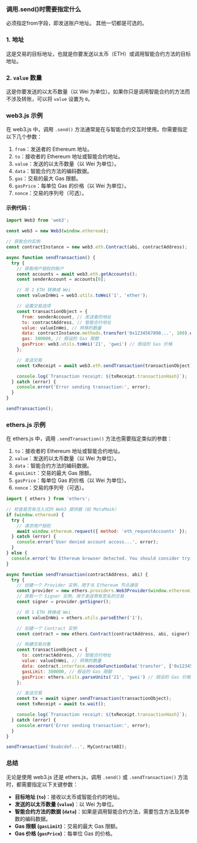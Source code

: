 ### 调用.send()时需要指定什么

必须指定from字段，即发送账户地址。 其他一切都是可选的。

### 1. 地址

这是交易的目标地址，也就是你要发送以太币（ETH）或调用智能合约方法的目标地址。

### 2. `value` 数量

这是你要发送的以太币数量（以 Wei 为单位）。如果你只是调用智能合约的方法而不涉及转账，可以将 `value` 设置为 `0`。

### web3.js 示例

在 web3.js 中，调用 `.send()` 方法通常是在与智能合约交互时使用。你需要指定以下几个参数：

1. `from`：发送者的 Ethereum 地址。
2. `to`：接收者的 Ethereum 地址或智能合约地址。
3. `value`：发送的以太币数量（以 Wei 为单位）。
4. `data`：智能合约方法的编码数据。
5. `gas`：交易的最大 Gas 限额。
6. `gasPrice`：每单位 Gas 的价格（以 Wei 为单位）。
7. `nonce`：交易的序列号（可选）。

#### 示例代码：

```js
import Web3 from 'web3';

const web3 = new Web3(window.ethereum);

// 获取合约实例
const contractInstance = new web3.eth.Contract(abi, contractAddress);

async function sendTransaction() {
  try {
    // 获取用户授权的账户
    const accounts = await web3.eth.getAccounts();
    const senderAccount = accounts[0];

    // 将 1 ETH 转换成 Wei
    const valueInWei = web3.utils.toWei('1', 'ether');

    // 设置交易选项
    const transactionObject = {
      from: senderAccount, // 发送者的地址
      to: contractAddress, // 智能合约地址
      value: valueInWei, // 转移的数量
      data: contractInstance.methods.transfer('0x1234567890...', 100).encodeABI(), // 调用合约方法的数据
      gas: 300000, // 假设的 Gas 限额
      gasPrice: web3.utils.toWei('21', 'gwei') // 假设的 Gas 价格
    };

    // 发送交易
    const txReceipt = await web3.eth.sendTransaction(transactionObject);

    console.log(`Transaction receipt: ${txReceipt.transactionHash}`);
  } catch (error) {
    console.error('Error sending transaction:', error);
  }
}

sendTransaction();
```

### ethers.js 示例

在 ethers.js 中，调用 `.sendTransaction()` 方法也需要指定类似的参数：

1. `to`：接收者的 Ethereum 地址或智能合约地址。
2. `value`：发送的以太币数量（以 Wei 为单位）。
3. `data`：智能合约方法的编码数据。
4. `gasLimit`：交易的最大 Gas 限额。
5. `gasPrice`：每单位 Gas 的价格（以 Wei 为单位）。
6. `nonce`：交易的序列号（可选）。

```js
import { ethers } from 'ethers';

// 检查是否有注入式的 Web3 提供器（如 MetaMask）
if (window.ethereum) {
  try {
    // 请求用户授权
    await window.ethereum.request({ method: 'eth_requestAccounts' });
  } catch (error) {
    console.error('User denied account access...', error);
  }
} else {
  console.error('No Ethereum browser detected. You should consider trying MetaMask!');
}

async function sendTransaction(contractAddress, abi) {
  try {
    // 创建一个 Provider 实例，用于与 Ethereum 节点通信
    const provider = new ethers.providers.Web3Provider(window.ethereum);
    // 获取一个 Signer 实例，用于发送带有签名的交易
    const signer = provider.getSigner();

    // 将 1 ETH 转换成 Wei
    const valueInWei = ethers.utils.parseEther('1');

    // 创建一个 Contract 实例
    const contract = new ethers.Contract(contractAddress, abi, signer);

    // 构建交易对象
    const transactionObject = {
      to: contractAddress, // 智能合约地址
      value: valueInWei, // 转移的数量
      data: contract.interface.encodeFunctionData('transfer', ['0x1234567890...', 100]), // 调用合约方法的数据
      gasLimit: 300000, // 假设的 Gas 限额
      gasPrice: ethers.utils.parseUnits('21', 'gwei') // 假设的 Gas 价格
    };

    // 发送交易
    const tx = await signer.sendTransaction(transactionObject);
    const txReceipt = await tx.wait();

    console.log(`Transaction receipt: ${txReceipt.transactionHash}`);
  } catch (error) {
    console.error('Error sending transaction:', error);
  }
}

sendTransaction('0xabcdef...', MyContractABI);
```

### 总结

无论是使用 web3.js 还是 ethers.js，调用 `.send()` 或 `.sendTransaction()` 方法时，都需要指定以下关键参数：

- **目标地址 (`to`)**：接收以太币或智能合约的地址。
- **发送的以太币数量 (`value`)**：以 Wei 为单位。
- **智能合约方法的数据 (`data`)**：如果是调用智能合约方法，需要包含方法及其参数的编码数据。
- **Gas 限额 (`gasLimit`)**：交易的最大 Gas 限额。
- **Gas 价格 (`gasPrice`)**：每单位 Gas 的价格。
